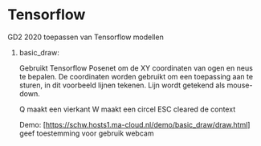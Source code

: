 # Tensorflow

GD2 2020 toepassen van Tensorflow modellen

1. basic_draw:  

   Gebruikt Tensorflow Posenet om de XY coordinaten van ogen en neus te bepalen. De coordinaten worden gebruikt om een toepassing aan te sturen, in dit voorbeeld lijnen tekenen.  Lijn wordt getekend als mouse-down. 
   
   Q maakt een vierkant
   W maakt een circel
   ESC cleared de context

   Demo: [https://schw.hosts1.ma-cloud.nl/demo/basic_draw/draw.html] geef toestemming voor gebruik webcam





